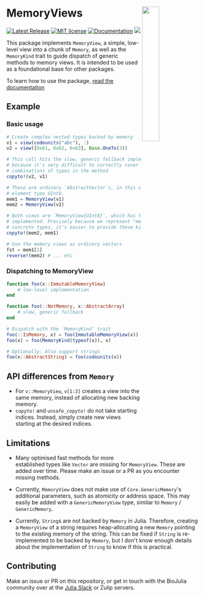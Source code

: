 # <img src="./sticker.svg" width="30%" align="right" /> MemoryViews

[![Latest Release](https://img.shields.io/github/release/BioJulia/MemoryViews.jl.svg)](https://github.com/BioJulia/MemoryViews.jl/releases/latest)
[![MIT license](https://img.shields.io/badge/license-MIT-green.svg)](https://github.com/BioJulia/MemoryViews.jl/blob/master/LICENSE)
[![Documentation](https://img.shields.io/badge/docs-dev-blue.svg)](https://biojulia.github.io/MemoryViews.jl/dev)
[![](https://codecov.io/gh/BioJulia/MemoryViews.jl/branch/master/graph/badge.svg)](https://codecov.io/gh/BioJulia/MemoryViews.jl)

This package implements `MemoryView`, a simple, low-level view into a chunk of `Memory`, as well as the `MemoryKind` trait to guide dispatch of generic methods to memory views.
It is intended to be used as a foundational base for other packages.

To learn how to use the package, [read the documentation](https://biojulia.github.io/MemoryViews.jl/dev/)

## Example
### Basic usage
```julia
# Create complex nested types backed by memory
v1 = view(codeunits("abc"), :)
v2 = view([0x61, 0x62, 0x63], Base.OneTo(3))

# This call hits the slow, generic fallback implementation in Base,
# because it's very difficult to correctly cover all possible
# combinations of types in the method
copyto!(v2, v1)

# These are ordinary `AbstractVector`s, in this case with
# element type UInt8.
mem1 = MemoryView(v1)
mem2 = MemoryView(v2)

# Both views are `MemoryView{UInt8}`, which has the fast path
# implemented. Precisely because we represent "memory" as a simple,
# concrete types, it's easier to provide these kinds of guarantees.
copyto!(mem2, mem1)

# Use the memory views as ordinary vectors
fst = mem1[1]
reverse!(mem2) # ... etc
```

### Dispatching to MemoryView
```julia
function foo(x::ImmutableMemoryView)
    # low-level implementation
end

function foo(::NotMemory, x::AbstractArray)
    # slow, generic fallback
end

# Dispatch with the `MemoryKind` trait
foo(::IsMemory, x) = foo(ImmutableMemoryView(x))
foo(x) = foo(MemoryKind(typeof(x)), x)

# Optionally: Also support strings
foo(x::AbstractString) = foo(codeunits(x))
```

## API differences from `Memory`
* For `v::MemoryView`, `v[1:3]` creates a view into the same memory, instead of allocating new backing memory.
* `copyto!` and `unsafe_copyto!` do not take starting indices. Instead, simply create new views starting at the desired indices.

## Limitations
* Many optimised fast methods for more established types like `Vector` are missing for `MemoryView`.
  These are added over time. Please make an issue or a PR as you encounter missing methods.

* Currently, `MemoryView` does not make use of `Core.GenericMemory`'s additional parameters, such as atomicity or address space.
  This may easily be added with a `GenericMemoryView` type, similar to `Memory` / `GenericMemory`.

* Currently, `String`s are not backed by `Memory` in Julia. Therefore, creating a `MemoryView` of a string
  requires heap-allocating a new `Memory` pointing to the existing memory of the string.
  This can be fixed if `String` is re-implemented to be backed by `Memory`, but I don't know
  enough details about the implementation of `String` to know if this is practical.

## Contributing
Make an issue or PR on this repository, or get in touch with the BioJulia community over at the [Julia Slack](https://julialang.org/slack/) or Zulip servers.
